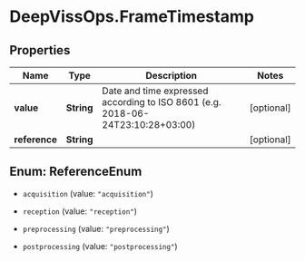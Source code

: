 # DeepVissOps.FrameTimestamp

## Properties

Name | Type | Description | Notes
------------ | ------------- | ------------- | -------------
**value** | **String** | Date and time expressed according to ISO 8601 (e.g. 2018-06-24T23:10:28+03:00) | [optional] 
**reference** | **String** |  | [optional] 



## Enum: ReferenceEnum


* `acquisition` (value: `"acquisition"`)

* `reception` (value: `"reception"`)

* `preprocessing` (value: `"preprocessing"`)

* `postprocessing` (value: `"postprocessing"`)




